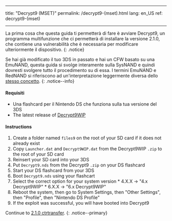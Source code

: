 * * *

title: "Decrypt9 (MSET)" permalink: /decrypt9-(mset).html lang: en_US ref: decrypt9-(mset)

* * *

La prima cosa che questa guida ti permetterà di fare è avviare Decrypt9, un programma multifunzione che ci permetterà di installare la versione 2.1.0, che contiene una vulnerabilità che è necessaria per modificare ulteriormente il dispositivo. {: .notice}

Se hai già modificato il tuo 3DS in passato e hai un CFW basato su una EmuNAND, questa guida si svolge interamente sulla SysNAND e quindi dovresti svolgere tutto il procedimento su di essa. I termini EmuNAND e RedNAND si riferiscono ad un'interpretazione leggermente diversa dello [stesso concetto](http://3dbrew.org/wiki/NAND_Redirection). {: .notice--info}

#### Requisiti

* Una flashcard per il Nintendo DS che funziona sulla tua versione del 3DS
* The latest release of [Decrypt9WIP](https://github.com/d0k3/Decrypt9WIP/releases/)

#### Instructions

  1. Create a folder named `files9` on the root of your SD card if it does not already exist
  2. Copy `Launcher.dat` and `Decrypt9WIP.dat` from the Decrypt9WIP `.zip` to the root of your SD card
  3. Reinsert your SD card into your 3DS
  4. Put `Decrypt9.nds` from the Decrypt9 `.zip` on your DS flashcard
  5. Start your DS flashcard from your 3DS
  6. Boot `Decrypt9.nds` using your flashcart
  7. Select the correct option for your system version 
    * 4.X.X -> "4.x Decrypt9WIP"
    * 6.X.X -> "6.x Decrypt9WIP"
  8. Reboot the system, then go to System Settings, then "Other Settings", then "Profile", then "Nintendo DS Profile"
  9. If the exploit was successful, you will have booted into Decrypt9

Continue to [2.1.0 ctrtransfer](2.1.0-ctrtransfer). {: .notice--primary}